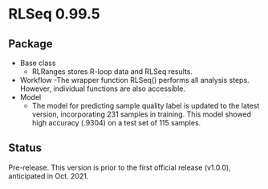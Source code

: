 # RLSeq 0.99.5

## Package

* Base class
  - RLRanges stores R-loop data and RLSeq results.
* Workflow
  -The wrapper function RLSeq() performs all analysis
  steps. However, individual functions are also accessible.
* Model
  - The model for predicting sample quality label is
  updated to the latest version, incorporating 231 samples
  in training. This model showed high accuracy (.9304) on a 
  test set of 115 samples. 

## Status

Pre-release. This version is prior to the first
official release (v1.0.0), anticipated in Oct. 2021.
